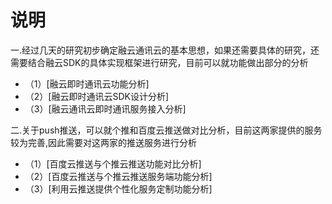 # 说明

一.经过几天的研究初步确定融云通讯云的基本思想，如果还需要具体的研究，还需要结合融云SDK的具体实现框架进行研究，目前可以就功能做出部分的分析
  
   - （1）[融云即时通讯云功能分析]
   - （2）[融云即时通讯云SDK设计分析]
   - （3）[融云通讯云即时通讯服务接入分析]
  
二.关于push推送，可以就个推和百度云推送做对比分析，目前这两家提供的服务较为完善,因此需要对这两家的推送服务进行分析
   - （1）[百度云推送与个推云推送功能对比分析]
   - （2）[百度云推送与个推云推送服务端功能分析]
   - （3）[利用云推送提供个性化服务定制功能分析]
